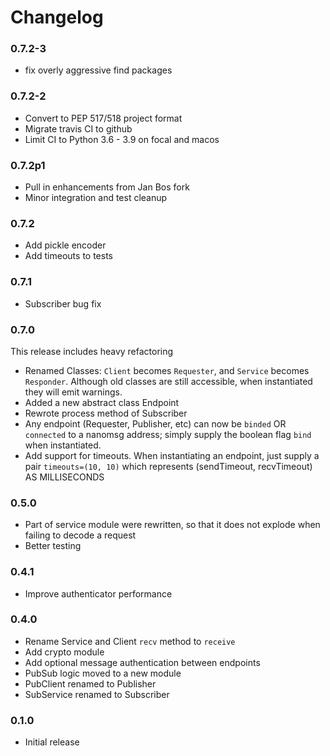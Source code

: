 Changelog
=========

### 0.7.2-3

* fix overly aggressive find packages

### 0.7.2-2

* Convert to PEP 517/518 project format
* Migrate travis CI to github
* Limit CI to Python 3.6 - 3.9 on focal and macos

### 0.7.2p1

* Pull in enhancements from Jan Bos fork
* Minor integration and test cleanup


### 0.7.2

* Add pickle encoder
* Add timeouts to tests


### 0.7.1

* Subscriber bug fix


### 0.7.0

This release includes heavy refactoring

* Renamed Classes: `Client` becomes `Requester`, and `Service` becomes `Responder`. Although old classes are still accessible, when instantiated they will emit warnings.
* Added a new abstract class Endpoint
* Rewrote process method of Subscriber
* Any endpoint (Requester, Publisher, etc) can now be `binded` OR `connected` to a nanomsg address; simply supply the boolean flag `bind` when instantiated.
* Add support for timeouts. When instantiating an endpoint, just supply a pair `timeouts=(10, 10)` which represents (sendTimeout, recvTimeout) AS MILLISECONDS


### 0.5.0

* Part of service module were rewritten, so that it does not explode when failing to decode a request
* Better testing


### 0.4.1

* Improve authenticator performance


### 0.4.0

* Rename Service and Client `recv` method to `receive`
* Add crypto module
* Add optional message authentication between endpoints
* PubSub logic moved to a new module
* PubClient renamed to Publisher
* SubService renamed to Subscriber

### 0.1.0

* Initial release
